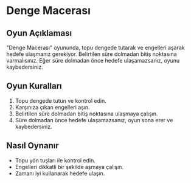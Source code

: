 # Denge Macerası

## Oyun Açıklaması

"Denge Macerası" oyununda, topu dengede tutarak ve engelleri aşarak hedefe ulaşmanız gerekiyor. Belirtilen süre dolmadan bitiş noktasına varmalısınız. Eğer süre dolmadan önce hedefe ulaşamazsanız, oyunu kaybedersiniz.

## Oyun Kuralları

1. Topu dengede tutun ve kontrol edin.
2. Karşınıza çıkan engelleri aşın.
3. Belirtilen süre dolmadan bitiş noktasına ulaşmaya çalışın.
4. Süre dolmadan önce hedefe ulaşamazsanız, oyun sona erer ve kaybedersiniz.

## Nasıl Oynanır

- Topu yön tuşları ile kontrol edin.
- Engelleri dikkatli bir şekilde aşmaya çalışın.
- Zamanı iyi kullanarak hedefe ulaşın.
